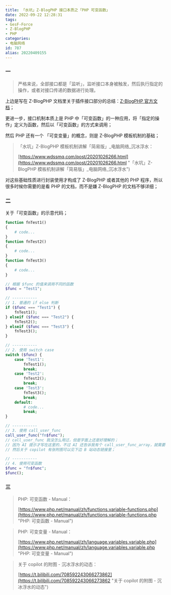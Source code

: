 ```yaml
---
title: 「水坑」Z-BlogPHP 接口本质之「PHP 可变函数」
date: 2022-09-22 12:28:31
tags:
- GesF-Force
- Z-BlogPHP
- PHP
categories:
- 电脑网络
id: 787
alias: 20220409155
---
```


### 一

> 严格来说，全部接口都是「监听」，监听接口本身被触发，然后执行指定的操作，或者对接口传递的数据进行处理。

<!--more-->

上边是写在 Z-BlogPHP 文档里关于插件接口部分的总结：[Z-BlogPHP 官方文档](https://docs.zblogcn.com/php/#/ "Z-BlogPHP 官方文档")；

更进一步，接口机制本质上是 PHP 中「可变函数」的一种应用，将「指定的操作」定义为函数，然后以「可变函数」的方式来调用；

然后 PHP 还有一个 「可变变量」的概念，则是 Z-BlogPHP 模板机制的基础；

> 「水坑」Z-BlogPHP 模板机制讲解「简易版」\_电脑网络\_沉冰浮水：
>
> [https://www.wdssmq.com/post/20201026266.html](https://www.wdssmq.com/post/20201026266.html "「水坑」Z-BlogPHP 模板机制讲解「简易版」\_电脑网络\_沉冰浮水")

对这些基础性质进行封装使用才构成了 Z-BlogPHP 或者其他的 PHP 程序，所以很多时候你需要的是看 PHP 的文档，而不是嫌 Z-BlogPHP 的文档不够详细；

### 二

关于「可变函数」的示意代码；

```php
function fnTest1()
{
    # code...
}
function fnTest2()
{
    # code...
}
function fnTest3()
{
    # code...
}

// 根据 $func 的值来调用不同的函数
$func = "Test1";

// -----------
// 1. 普通的 if else 判断
if ($func === "Test1") {
    fnTest1();
} elseif ($func === "Test2") {
    fnTest2();
} elseif ($func === "Test3") {
    fnTest3();
}

// -----------
// 2. 使用 switch case
switch ($func) {
    case 'Test1':
        fnTest1();
        break;
    case 'Test2':
        fnTest2();
        break;
    case 'Test3':
        fnTest3();
        break;
    default:
        # code...
        break;
}

// -----------
// 3. 使用 call_user_func
call_user_func("fn$func");
// call_user_func 我没怎么用过，但是字面上还是好理解的；
// 因为 AI 提示才写在这里的，不过 AI 还告诉我有个 call_user_func_array，就需要再查下怎么用和有啥用了；
// 然后关于 copilot 有张附图可以见下边 B 站动态链接里；

// -----------
// 4. 使用可变函数
$func = "fn$func";
$func();
```

### 三

> PHP: 可变函数 - Manual：
>
> [https://www.php.net/manual/zh/functions.variable-functions.php](https://www.php.net/manual/zh/functions.variable-functions.php "PHP: 可变函数 - Manual")

> PHP: 可变变量 - Manual：
>
> [https://www.php.net/manual/zh/language.variables.variable.php](https://www.php.net/manual/zh/language.variables.variable.php "PHP: 可变变量 - Manual")


> 关于 copilot 的附图 - 沉冰浮水的动态：
>
> [https://t.bilibili.com/708592243066273862](https://t.bilibili.com/708592243066273862 "关于 copilot 的附图 - 沉冰浮水的动态")
